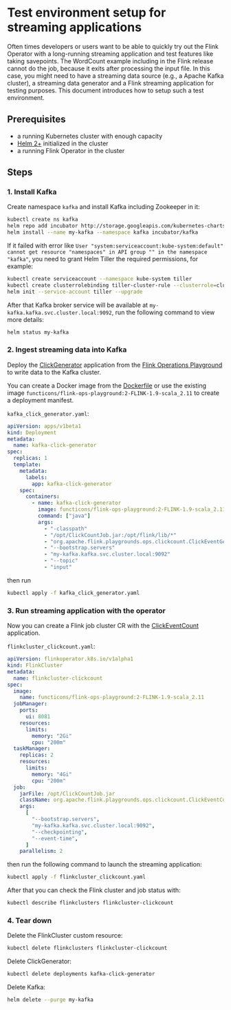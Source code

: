 # Test environment setup for streaming applications

Often times developers or users want to be able to quickly try out the Flink Operator with a long-running streaming
application and test features like taking savepoints. The WordCount example including in the Flink release cannot do the
job, because it exits after processing the input file. In this case, you might need to have a streaming data source
(e.g., a Apache Kafka cluster), a streaming data generator and a Flink streaming application for testing purposes. This
document introduces how to setup such a test environment.

## Prerequisites

* a running Kubernetes cluster with enough capacity
* [Helm 2+](https://helm.sh/) initialized in the cluster
* a running Flink Operator in the cluster

## Steps

### 1. Install Kafka

Create namespace `kafka` and install Kafka including Zookeeper in it:

```bash
kubectl create ns kafka
helm repo add incubator http://storage.googleapis.com/kubernetes-charts-incubator
helm install --name my-kafka --namespace kafka incubator/kafka
```

If it failed with error like `User "system:serviceaccount:kube-system:default" cannot get resource "namespaces" in API
group "" in the namespace "kafka"`, you need to grant Helm Tiller the required permissions, for example:

```bash
kubectl create serviceaccount --namespace kube-system tiller
kubectl create clusterrolebinding tiller-cluster-rule --clusterrole=cluster-admin --serviceaccount=kube-system:tiller
helm init --service-account tiller --upgrade
```

After that Kafka broker service will be available at `my-kafka.kafka.svc.cluster.local:9092`, run the following command
to view more details:

```bash
helm status my-kafka
```

### 2. Ingest streaming data into Kafka

Deploy the [ClickGenerator](https://github.com/apache/flink-playgrounds/blob/master/docker/ops-playground-image/java/flink-playground-clickcountjob/src/main/java/org/apache/flink/playgrounds/ops/clickcount/ClickEventGenerator.java) application from the
[Flink Operations Playground](https://ci.apache.org/projects/flink/flink-docs-stable/getting-started/docker-playgrounds/flink-operations-playground.html) to write data to the Kafka cluster.

You can create a Docker image from the [Dockerfile](https://github.com/functicons/flink-playgrounds/blob/master/docker/ops-playground-image/Dockerfile) or use the existing image `functicons/flink-ops-playground:2-FLINK-1.9-scala_2.11` to create a deployment manifest.

`kafka_click_generator.yaml`:

```yaml
apiVersion: apps/v1beta1
kind: Deployment
metadata:
  name: kafka-click-generator
spec:
  replicas: 1
  template:
    metadata:
      labels:
        app: kafka-click-generator
    spec:
      containers:
        - name: kafka-click-generator
          image: functicons/flink-ops-playground:2-FLINK-1.9-scala_2.11
          command: ["java"]
          args:
            - "-classpath"
            - "/opt/ClickCountJob.jar:/opt/flink/lib/*"
            - "org.apache.flink.playgrounds.ops.clickcount.ClickEventGenerator"
            - "--bootstrap.servers"
            - "my-kafka.kafka.svc.cluster.local:9092"
            - "--topic"
            - "input"
```

then run

```bash
kubectl apply -f kafka_click_generator.yaml
```

### 3. Run streaming application with the operator

Now you can create a Flink job cluster CR with the [ClickEventCount](https://github.com/functicons/flink-playgrounds/blob/master/docker/ops-playground-image/java/flink-playground-clickcountjob/src/main/java/org/apache/flink/playgrounds/ops/clickcount/ClickEventCount.java)
application.

`flinkcluster_clickcount.yaml`:

```yaml
apiVersion: flinkoperator.k8s.io/v1alpha1
kind: FlinkCluster
metadata:
  name: flinkcluster-clickcount
spec:
  image:
    name: functicons/flink-ops-playground:2-FLINK-1.9-scala_2.11
  jobManager:
    ports:
      ui: 8081
    resources:
      limits:
        memory: "2Gi"
        cpu: "200m"
  taskManager:
    replicas: 2
    resources:
      limits:
        memory: "4Gi"
        cpu: "200m"
  job:
    jarFile: /opt/ClickCountJob.jar
    className: org.apache.flink.playgrounds.ops.clickcount.ClickEventCount
    args:
      [
        "--bootstrap.servers",
        "my-kafka.kafka.svc.cluster.local:9092",
        "--checkpointing",
        "--event-time",
      ]
    parallelism: 2
```

then run the following command to launch the streaming application:

```bash
kubectl apply -f flinkcluster_clickcount.yaml
```

After that you can check the Flink cluster and job status with:

```bash
kubectl describe flinkclusters flinkcluster-clickcount
```

### 4. Tear down

Delete the FlinkCluster custom resource:

```bash
kubectl delete flinkclusters flinkcluster-clickcount
```

Delete ClickGenerator:

```bash
kubectl delete deployments kafka-click-generator
```

Delete Kafka:

```bash
helm delete --purge my-kafka
```
